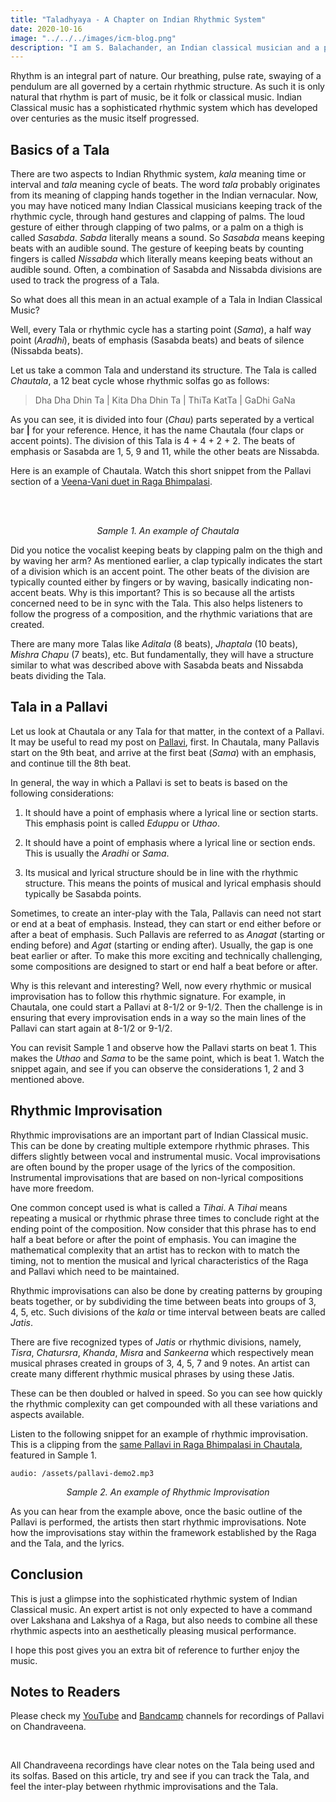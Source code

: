 ```yaml
---
title: "Taladhyaya - A Chapter on Indian Rhythmic System"
date: 2020-10-16
image: "../../../images/icm-blog.png"
description: "I am S. Balachander, an Indian classical musician and a performing artist of Chandraveena. In my long association with music, I have been privileged to have had deep and meaningful discussions on the theory of music with my Ustad, and undertaken further study of scriptures to understand our music better. Here I share my understanding of Indian Rhythmic System. Read on to find out more!"
---
```


Rhythm is an integral part of nature. Our breathing, pulse rate, swaying of a pendulum are all governed by a certain rhythmic structure. As such it is only natural that rhythm is part of music, be it folk or classical music. Indian Classical music has a sophisticated rhythmic system which has developed over centuries as the music itself progressed.

## Basics of a Tala

There are two aspects to Indian Rhythmic system, *kala* meaning time or interval and *tala* meaning cycle of beats. The word *tala* probably originates from its meaning of clapping hands together in the Indian vernacular. Now, you may have noticed many Indian Classical musicians keeping track of the rhythmic cycle, through hand gestures and clapping of palms. The loud gesture of either through clapping of two palms, or a palm on a thigh is called *Sasabda*. *Sabda* literally means a sound. So *Sasabda* means keeping beats with an audible sound. The gesture of keeping beats by counting fingers is called *Nissabda* which literally means keeping beats without an audible sound. Often, a combination of Sasabda and Nissabda divisions are used to track the progress of a Tala.

So what does all this mean in an actual example of a Tala in Indian Classical Music?

Well, every Tala or rhythmic cycle has a starting point (*Sama*), a half way point (*Aradhi*), beats of emphasis (Sasabda beats) and beats of silence (Nissabda beats). 

Let us take a common Tala and understand its structure. The Tala is called *Chautala*, a 12 beat cycle whose rhythmic solfas go as follows:

> Dha Dha Dhin Ta | Kita Dha Dhin Ta | ThiTa KatTa | GaDhi GaNa

As you can see, it is divided into four (*Chau*) parts seperated by a vertical bar **|** for your reference. Hence, it has the name Chautala (four claps or accent points). The division of this Tala is 4 + 4 + 2 + 2. The beats of emphasis or Sasabda are 1, 5, 9 and 11, while the other beats are Nissabda.

Here is an example of Chautala. Watch this short snippet from the Pallavi section of a [Veena-Vani duet in Raga Bhimpalasi](https://youtu.be/JjcmUq92eXA).

<br />
<you-tube videoid="5r5M5abBwlg"></you-tube>
<br />
<p align="center"><em>Sample 1. An example of Chautala</em></p>

Did you notice the vocalist keeping beats by clapping palm on the thigh and by waving her arm? As mentioned earlier, a clap typically indicates the start of a division which is an accent point. The other beats of the division are typically counted either by fingers or by waving, basically indicating non-accent beats. Why is this important? This is so because all the artists concerned need to be in sync with the Tala. This also helps listeners to follow the progress of a composition, and the rhythmic variations that are created.

There are many more Talas like *Aditala* (8 beats), *Jhaptala* (10 beats), *Mishra Chapu* (7 beats), etc. But fundamentally, they will have a structure similar to what was described above with Sasabda beats and Nissabda beats dividing the Tala.

## Tala in a Pallavi

Let us look at Chautala or any Tala for that matter, in the context of a Pallavi. It may be useful to read my post on [Pallavi](/blog/pallavi/), first. In Chautala, many Pallavis start on the 9th beat, and arrive at the first beat (*Sama*) with an emphasis, and continue till the 8th beat.

In general, the way in which a Pallavi is set to beats is based on the following considerations:

1. It should have a point of emphasis where a lyrical line or section starts. This emphasis point is called *Eduppu* or *Uthao*.

2. It should have a point of emphasis where a lyrical line or section ends. This is usually the *Aradhi* or *Sama*.

3. Its musical and lyrical structure should be in line with the rhythmic structure. This means the points of musical and lyrical emphasis should typically be Sasabda points.

Sometimes, to create an inter-play with the Tala, Pallavis can need not start or end at a beat of emphasis. Instead, they can start or end either before or after a beat of emphasis. Such Pallavis are referred to as *Anagat* (starting or ending before) and *Agat* (starting or ending after). Usually, the gap is one beat earlier or after. To make this more exciting and technically challenging, some compositions are designed to start or end half a beat before or after.

Why is this relevant and interesting? Well, now every rhythmic or musical improvisation has to follow this rhythmic signature. For example, in Chautala, one could start a Pallavi at 8-1/2 or 9-1/2. Then the challenge is in ensuring that every improvisation ends in a way so the main lines of the Pallavi can start again at 8-1/2 or 9-1/2.

You can revisit Sample 1 and observe how the Pallavi starts on beat 1. This makes the *Uthao* and *Sama* to be the same point, which is beat 1. Watch the snippet again, and see if you can observe the considerations 1, 2 and 3 mentioned above.

## Rhythmic Improvisation

Rhythmic improvisations are an important part of Indian Classical music. This can be done by creating multiple extempore rhythmic phrases. This differs slightly between vocal and instrumental music. Vocal improvisations are often bound by the proper usage of the lyrics of the composition. Instrumental improvisations that are based on non-lyrical compositions have more freedom. 

One common concept used is what is called a *Tihai*. A *Tihai* means repeating a musical or rhythmic phrase three times to conclude right at the ending point of the composition. Now consider that this phrase has to end half a beat before or after the point of emphasis. You can imagine the mathematical complexity that an artist has to reckon with to match the timing, not to mention the musical and lyrical characteristics of the Raga and Pallavi which need to be maintained.

Rhythmic improvisations can also be done by creating patterns by grouping beats together, or by subdividing the time between beats into groups of 3, 4, 5, etc. Such divisions of the *kala* or time interval between beats are called *Jatis*.

There are five recognized types of *Jatis* or rhythmic divisions, namely, *Tisra*, *Chatursra*, *Khanda*, *Misra* and *Sankeerna* which respectively mean musical phrases created in groups of 3, 4, 5, 7 and 9 notes. An artist can create many different rhythmic musical phrases by using these Jatis.

These can be then doubled or halved in speed. So you can see how quickly the rhythmic complexity can get compounded with all these variations and aspects available.

Listen to the following snippet for an example of rhythmic improvisation. This is a clipping from the [same Pallavi in Raga Bhimpalasi in Chautala](https://youtu.be/JjcmUq92eXA), featured in Sample 1.

`audio: /assets/pallavi-demo2.mp3`
<p align="center"><em>Sample 2. An example of Rhythmic Improvisation</em></p>

As you can hear from the example above, once the basic outline of the Pallavi is performed, the artists then start rhythmic improvisations. Note how the improvisations stay within the framework established by the Raga and the Tala, and the lyrics.

## Conclusion
This is just a glimpse into the sophisticated rhythmic system of Indian Classical music. An expert artist is not only expected to have a command over Lakshana and Lakshya of a Raga, but also needs to combine all these rhythmic aspects into an aesthetically pleasing musical performance.

I hope this post gives you an extra bit of reference to further enjoy the music.

<notice-box>

## Notes to Readers

Please check my <a href="https://www.youtube.com/channel/UCxPyMV4LS9YBePXM0mV4hjg"><inline-button background="#ff0000">YouTube</inline-button></a> and <a href="https://chandraveena.bandcamp.com/"><inline-button background="#408294">Bandcamp</inline-button></a> channels for recordings of Pallavi on Chandraveena.

<br>

All Chandraveena recordings have clear notes on the Tala being used and its solfas. Based on this article, try and see if you can track the Tala, and feel the inter-play between rhythmic improvisations and the Tala.

</notice-box>
